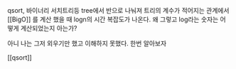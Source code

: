 
qsort, 바이너리 서치트리등 tree에서 반으로 나눠져 트리의 계수가 적어지는 관계에서 
[[BigO]] 를 계산 했을 때 logn의 시간 복잡도가 나온다. 왜 그렇고 log라는 숫자는 어떻게 계산되었는지 아는가? 

아니 나는 그저 외우기만 했고 이해하지 못했다. 한번 알아보자


[[qsort]]

